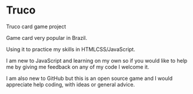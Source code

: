 # Truco
Truco card game project

Game card very popular in Brazil.

Using it to practice my skills in HTMLCSS/JavaScript.

I am new to JavaScript and learning on my own so if you would like to help me by giving me feedback on any of my code I welcome it.

I am also new to GitHub but this is an open source game and I would appreciate help coding, with ideas or general advice.
